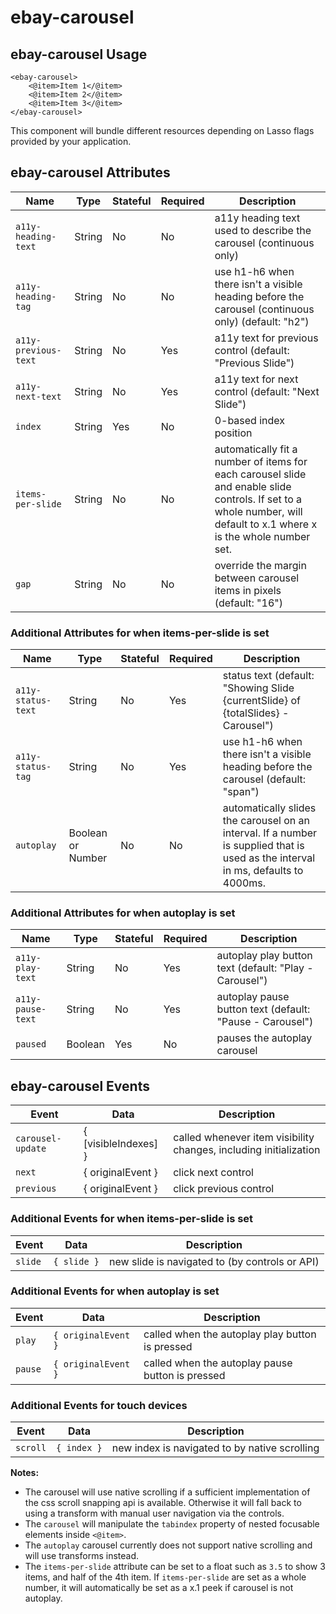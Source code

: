 # ebay-carousel

## ebay-carousel Usage

```marko
<ebay-carousel>
    <@item>Item 1</@item>
    <@item>Item 2</@item>
    <@item>Item 3</@item>
</ebay-carousel>
```

This component will bundle different resources depending on Lasso flags provided by your application.

## ebay-carousel Attributes

Name | Type | Stateful | Required | Description
--- | --- | --- | --- | ---
`a11y-heading-text` | String | No | No | a11y heading text used to describe the carousel (continuous only)
`a11y-heading-tag` | String | No | No | use h1-h6 when there isn't a visible heading before the carousel (continuous only) (default: "h2")
`a11y-previous-text` | String | No | Yes | a11y text for previous control (default: "Previous Slide")
`a11y-next-text` | String | No | Yes | a11y text for next control (default: "Next Slide")
`index` | String | Yes | No | 0-based index position
`items-per-slide` | String | No | No | automatically fit a number of items for each carousel slide and enable slide controls. If set to a whole number, will default to x.1 where x is the whole number set.
`gap` | String | No | No | override the margin between carousel items in pixels (default: "16")

### Additional Attributes for when items-per-slide is set

Name | Type | Stateful | Required | Description
--- | --- | --- | --- | ---
`a11y-status-text` | String | No | Yes | status text (default: "Showing Slide {currentSlide} of {totalSlides} - Carousel")
`a11y-status-tag` | String | No | Yes | use h1-h6 when there isn't a visible heading before the carousel (default: "span")
`autoplay` | Boolean or Number | No | No | automatically slides the carousel on an interval. If a number is supplied that is used as the interval in ms, defaults to 4000ms.

### Additional Attributes for when autoplay is set

Name | Type | Stateful | Required | Description
--- | --- | --- | --- | ---
`a11y-play-text` | String | No | Yes | autoplay play button text (default: "Play - Carousel")
`a11y-pause-text` | String | No | Yes | autoplay pause button text (default: "Pause - Carousel")
`paused` | Boolean | Yes | No | pauses the autoplay carousel

## ebay-carousel Events

Event | Data | Description
--- | --- | ---
`carousel-update` | { [visibleIndexes] } | called whenever item visibility changes, including initialization
`next` | { originalEvent } | click next control
`previous` | { originalEvent } | click previous control

### Additional Events for when items-per-slide is set

Event | Data | Description
--- | --- | ---
`slide` | `{ slide }` | new slide is navigated to (by controls or API)

### Additional Events for when autoplay is set

Event | Data | Description
--- | --- | ---
`play` | `{ originalEvent }` | called when the autoplay play button is pressed
`pause` | `{ originalEvent }` | called when the autoplay pause button is pressed

### Additional Events for touch devices

Event | Data | Description
--- | --- | ---
`scroll` | `{ index }` | new index is navigated to by native scrolling

**Notes:**

* The carousel will use native scrolling if a sufficient implementation of the css scroll snapping api is available. Otherwise it will fall back to using a transform with manual user navigation via the controls.
* The `carousel` will manipulate the `tabindex` property of nested focusable elements inside `<@item>`.
* The `autoplay` carousel currently does not support native scrolling and will use transforms instead.
* The `items-per-slide` attribute can be set to a float such as `3.5` to show 3 items, and half of the 4th item. If `items-per-slide` are set as a whole number, it will automatically be set as a x.1 peek if carousel is not autoplay.

